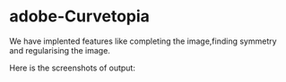 # adobe-Curvetopia 
We have implented features like completing the image,finding symmetry and regularising the image.

Here is the screenshots of output:
